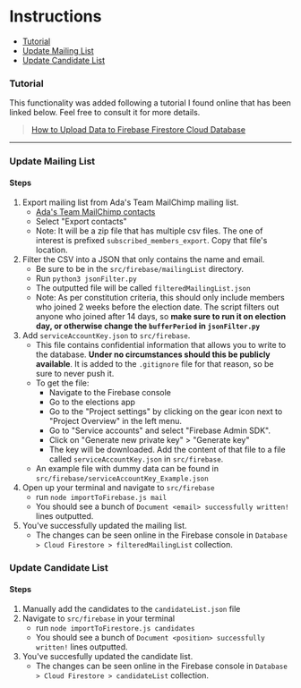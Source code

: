 # Instructions

- [Tutorial](#Tutorial)
- [Update Mailing List](#Update-Mailing-List)
- [Update Candidate List](#Update-Candidates-List)

### Tutorial

This functionality was added following a tutorial I found online that has been linked below. Feel free to consult it for more details.

> <a href="https://medium.com/@impaachu/how-to-upload-data-to-firebase-firestore-cloud-database-63543d7b34c5"> How to Upload Data to Firebase Firestore Cloud Database </a>

<hr>

### Update Mailing List

#### Steps

1. Export mailing list from Ada's Team MailChimp mailing list.
   - <a href="https://us18.admin.mailchimp.com/lists/members/"> Ada's Team MailChimp contacts</a>
   - Select "Export contacts"
   - Note: It will be a zip file that has multiple csv files. The one of interest is prefixed `subscribed_members_export`. Copy that file's location.
2. Filter the CSV into a JSON that only contains the name and email.
   - Be sure to be in the `src/firebase/mailingList` directory.
   - Run `python3 jsonFilter.py`
   - The outputted file will be called `filteredMailingList.json`
   - Note: As per constitution criteria, this should only include members who joined 2 weeks before the election date. The script filters out anyone who joined after 14 days, so **make sure to run it on election day, or otherwise change the `bufferPeriod` in `jsonFilter.py`**
3. Add `serviceAccountKey.json` to `src/firebase`.
   - This file contains confidential information that allows you to write to the database. **Under no circumstances should this be publicly available**. It is added to the `.gitignore` file for that reason, so be sure to never push it.
   - To get the file:
     - Navigate to the Firebase console
     - Go to the elections app
     - Go to the "Project settings" by clicking on the gear icon next to "Project Overview" in the left menu.
     - Go to "Service accounts" and select "Firebase Admin SDK".
     - Click on "Generate new private key" > "Generate key"
     - The key will be downloaded. Add the content of that file to a file called `serviceAccountKey.json` in `src/firebase`.
   - An example file with dummy data can be found in `src/firebase/serviceAccountKey_Example.json`
4. Open up your terminal and navigate to `src/firebase`
   - run `node importToFirebase.js mail`
   - You should see a bunch of `Document <email> successfully written!` lines outputted.
5. You've successfully updated the mailing list.
   - The changes can be seen online in the Firebase console in `Database > Cloud Firestore > filteredMailingList` collection.

### Update Candidate List

#### Steps

1. Manually add the candidates to the `candidateList.json` file
2. Navigate to `src/firebase` in your terminal
   - run `node importToFirestore.js candidates`
   - You should see a bunch of `Document <position> successfully written!` lines outputted.
3. You've succesfully updated the candidate list.
   - The changes can be seen online in the Firebase console in `Database > Cloud Firestore > candidateList` collection.
